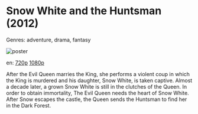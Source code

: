 # Snow White and the Huntsman (2012)

Genres: adventure, drama, fantasy

![poster](http://image.tmdb.org/t/p/w500/40iabcM7KQLJzmO8yGm8AvUbxZR.jpg)

en:
  [720p](magnet:?xt=urn:btih:E8DA560AD16B8EF089EEAC99F3A810D83CB5F126&tr=udp://glotorrents.pw:6969/announce&tr=udp://tracker.opentrackr.org:1337/announce&tr=udp://torrent.gresille.org:80/announce&tr=udp://tracker.openbittorrent.com:80&tr=udp://tracker.coppersurfer.tk:6969&tr=udp://tracker.leechers-paradise.org:6969&tr=udp://p4p.arenabg.ch:1337&tr=udp://tracker.internetwarriors.net:1337)
  [1080p](magnet:?xt=urn:btih:AD2EA00C80F39E7ECD7526894080F74F815C8EFC&tr=udp://glotorrents.pw:6969/announce&tr=udp://tracker.opentrackr.org:1337/announce&tr=udp://torrent.gresille.org:80/announce&tr=udp://tracker.openbittorrent.com:80&tr=udp://tracker.coppersurfer.tk:6969&tr=udp://tracker.leechers-paradise.org:6969&tr=udp://p4p.arenabg.ch:1337&tr=udp://tracker.internetwarriors.net:1337)
  


After the Evil Queen marries the King, she performs a violent coup in which the King is murdered and his daughter, Snow White, is taken captive. Almost a decade later, a grown Snow White is still in the clutches of the Queen. In order to obtain immortality, The Evil Queen needs the heart of Snow White. After Snow escapes the castle, the Queen sends the Huntsman to find her in the Dark Forest.